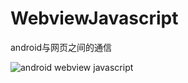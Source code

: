 # WebviewJavascript

android与网页之间的通信

![android webview javascript](http://7xjvhq.com1.z0.glb.clouddn.com/android_webview_javascript.gif?x=b)
